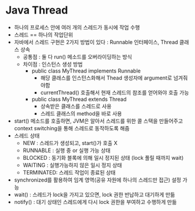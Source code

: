 # Java Thread

- 하나의 프로세스 안에 여러 개의 스레드가 동시에 작업 수행
- 스레드 == 하나의 작업단위
- 자바에서 스레드 구현은 2가지 방법이 있다 : Runnable 인터페이스, Thread 클래스 상속
  - 공통점 : 둘 다 run() 메소드를 오버라이딩하는 방식
  - 차이점 : 인스턴스 생성 방법
    - public class MyThread implements Runnable
      - 해당 클래스를 인스턴스화해서 Thead 생성자에 argument로 넘겨줘야함
      - currentThread() 호출해서 현재 스레드의 참조를 얻어와야 호출 가능
    - public class MyThread extends Thread
      - 상속받은 클래스를 스레드로 사용
      - 스레드 클래스의 method을 바로 사용
- start() 메소드를 호출하면, JVM은 알아서 스레드를 위한 콜 스택을 만들어주고 context switching을 통해 스레드로 동작하도록 해줌
- 스레드 상태
  - NEW : 스레드가 생성되고, start()가 호출 X
  - RUNNABLE : 실행 중 or 실행 가능 상태
  - BLOCKED : 동기화 블록에 의해 일시 정지된 상태 (lock 풀릴 때까지 wait)
  - WAITING : 실행가능하지 않은 일시 정지 상태
  - TERMINATED: 스레드 작업이 종료된 상태
- synchronized를 활용하여 임계 영역(공유 자원에 하나의 스레드만 접근) 설정 가능
- wait() : 스레드가 lock을 가지고 있으면, lock 권한 반납하고 대기하게 만듦
- notify() : 대기 상태인 스레드에게 다시 lock 권한을 부여하고 수행하게 만듦
